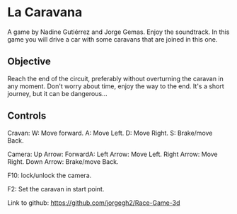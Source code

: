 # La Caravana
A game by Nadine Gutiérrez and Jorge Gemas. Enjoy the soundtrack.
In this game you will drive a car with some caravans that are joined in this one.

## Objective

Reach the end of the circuit, preferably without overturning the caravan in any moment. Don't worry about time, enjoy the way to the end. It's a short journey, but it can be dangerous...

## Controls

Cravan:
W: Move forward.
A: Move Left.
D: Move Right.
S: Brake/move Back.

Camera:
Up Arrow: ForwardA: 
Left Arrow: Move Left.
Right Arrow: Move Right.
Down Arrow: Brake/move Back.

F10: lock/unlock the camera.

F2: Set the caravan in start point.


Link to github: https://github.com/jorgegh2/Race-Game-3d
